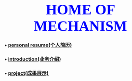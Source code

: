 # <center><font face='微软雅黑' size=50 color=blue>HOME OF MECHANISM</font></center>
### •  [personal resume(个人简历)](post/2021-2-24-resume.md)
###
### •  [introduction(业务介绍)](post/2021-2-24-intro.md)
###
### •  [project(成果展示)](post/2021-2-24-pictures.md)
